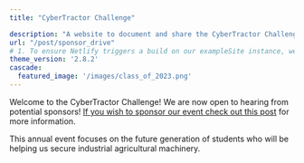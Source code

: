 ```yaml
---
title: "CyberTractor Challenge"

description: "A website to document and share the CyberTractor Challenge event with the wider cybersecurity communities"
url: "/post/sponsor_drive"
# 1. To ensure Netlify triggers a build on our exampleSite instance, we need to change a file in the exampleSite directory.
theme_version: '2.8.2'
cascade:
  featured_image: '/images/class_of_2023.png'
---
```


Welcome to the CyberTractor Challenge! We are now open to hearing from potential sponsors! [If you wish to sponsor our event check out this post](/post/sponsor_drive) for more information. 

This annual event focuses on the future generation of students who will be helping us secure industrial agricultural machinery. 

